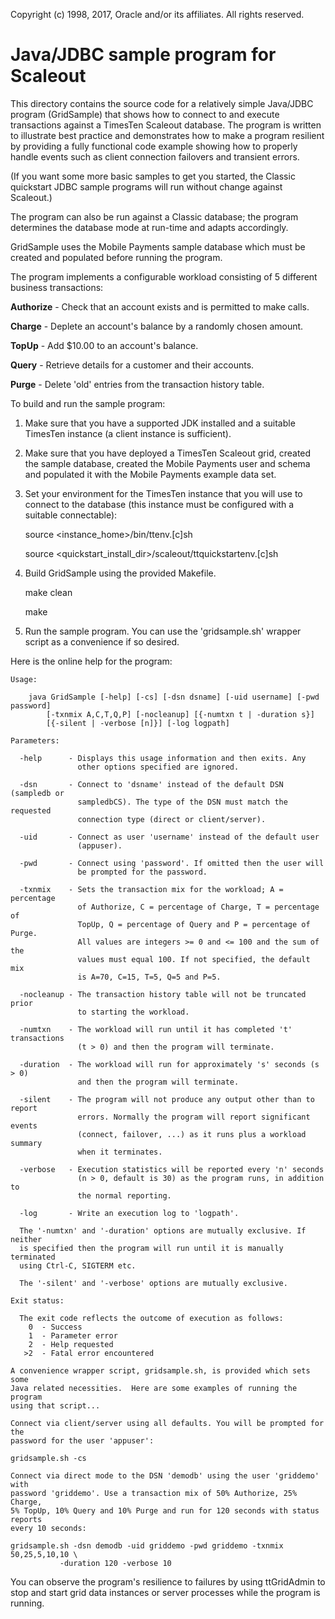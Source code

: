 Copyright (c) 1998, 2017, Oracle and/or its affiliates. All rights reserved.

# Java/JDBC sample program for Scaleout

This directory contains the source code for a relatively simple Java/JDBC program (GridSample) that shows how to connect to and execute transactions against a TimesTen Scaleout database. The program is written to illustrate best practice and demonstrates how to make a program resilient by providing a fully functional code example showing how to properly handle events such as client connection failovers and transient errors.

(If you want some more basic samples to get you started, the Classic quickstart JDBC sample programs will run without change against Scaleout.) 

The program can also be run against a Classic database; the program determines the database mode at run-time and adapts accordingly.

GridSample uses the Mobile Payments sample database which must be created and populated before running the program.

The program implements a configurable workload consisting of 5 different business transactions:

**Authorize**   -    Check that an account exists and is permitted to make calls.

**Charge**      -    Deplete an account's balance by a randomly chosen amount.

**TopUp**       -    Add $10.00 to an account's balance.

**Query**       -    Retrieve details for a customer and their accounts.

**Purge**       -    Delete 'old' entries from the transaction history table.

To build and run the sample program:

1.    Make sure that you have a supported JDK installed and a suitable TimesTen instance (a client instance is sufficient).

2.    Make sure that you have deployed a TimesTen Scaleout grid, created the sample database, created the Mobile Payments user and schema and populated it with the Mobile Payments example data set.

3.    Set your environment for the TimesTen instance that you will use to connect to the database (this instance must be configured with a suitable connectable):

      source \<instance\_home\>/bin/ttenv.[c]sh
      
      source \<quickstart\_install\_dir\>/scaleout/ttquickstartenv.[c]sh

4.    Build GridSample using the provided Makefile.

      make clean
      
      make

5.    Run the sample program. You can use the 'gridsample.sh' wrapper script as a convenience if so desired.

Here is the online help for the program:

````
Usage:

    java GridSample [-help] [-cs] [-dsn dsname] [-uid username] [-pwd password]
        [-txnmix A,C,T,Q,P] [-nocleanup] [{-numtxn t | -duration s}]
        [{-silent | -verbose [n]}] [-log logpath]

Parameters:

  -help      - Displays this usage information and then exits. Any
               other options specified are ignored.

  -dsn       - Connect to 'dsname' instead of the default DSN (sampledb or
               sampledbCS). The type of the DSN must match the requested
               connection type (direct or client/server).

  -uid       - Connect as user 'username' instead of the default user
               (appuser).

  -pwd       - Connect using 'password'. If omitted then the user will
               be prompted for the password.

  -txnmix    - Sets the transaction mix for the workload; A = percentage
               of Authorize, C = percentage of Charge, T = percentage of
               TopUp, Q = percentage of Query and P = percentage of Purge.
               All values are integers >= 0 and <= 100 and the sum of the
               values must equal 100. If not specified, the default mix
               is A=70, C=15, T=5, Q=5 and P=5.

  -nocleanup - The transaction history table will not be truncated prior
               to starting the workload.

  -numtxn    - The workload will run until it has completed 't' transactions
               (t > 0) and then the program will terminate.

  -duration  - The workload will run for approximately 's' seconds (s > 0)
               and then the program will terminate.

  -silent    - The program will not produce any output other than to report
               errors. Normally the program will report significant events
               (connect, failover, ...) as it runs plus a workload summary
               when it terminates.

  -verbose   - Execution statistics will be reported every 'n' seconds
               (n > 0, default is 30) as the program runs, in addition to
               the normal reporting.

  -log       - Write an execution log to 'logpath'.

  The '-numtxn' and '-duration' options are mutually exclusive. If neither
  is specified then the program will run until it is manually terminated
  using Ctrl-C, SIGTERM etc.

  The '-silent' and '-verbose' options are mutually exclusive.

Exit status:

  The exit code reflects the outcome of execution as follows:
    0  - Success
    1  - Parameter error
    2  - Help requested
   >2  - Fatal error encountered

A convenience wrapper script, gridsample.sh, is provided which sets some
Java related necessities.  Here are some examples of running the program
using that script...

Connect via client/server using all defaults. You will be prompted for the 
password for the user 'appuser':

gridsample.sh -cs

Connect via direct mode to the DSN 'demodb' using the user 'griddemo' with 
password 'griddemo'. Use a transaction mix of 50% Authorize, 25% Charge,
5% TopUp, 10% Query and 10% Purge and run for 120 seconds with status reports
every 10 seconds:

gridsample.sh -dsn demodb -uid griddemo -pwd griddemo -txnmix 50,25,5,10,10 \
           -duration 120 -verbose 10
````

You can observe the program's resilience to failures by using ttGridAdmin to stop and start grid data instances or server processes while the program is running.